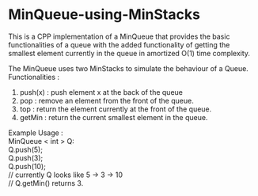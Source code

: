 # MinQueue-using-MinStacks
This is a CPP implementation of a MinQueue that provides the basic functionalities of a queue with the added functionality of getting the smallest element currently in the queue in amortized O(1) time complexity.

The MinQueue uses two MinStacks to simulate the behaviour of a Queue.
Functionalities :
1. push(x) : push element x at the back of the queue
2. pop : remove an element from the front of the queue.
3. top : return the element currently at the front of the queue.
4. getMin : return the current smallest element in the queue.

Example Usage :<br>
MinQueue < int > Q: <br>
Q.push(5);<br>
Q.push(3);<br>
Q.push(10);<br>
// currently Q looks like 5 -> 3 -> 10<br>
// Q.getMin() returns 3. <br>
